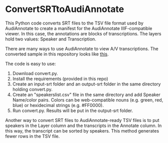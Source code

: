 # ConvertSRTtoAudiAnnotate

This Python code converts SRT files to the TSV file format used by AudiAnnotate to create a manifest for the AudiAnnotate IIIF-compatible viewer. In this case, the annotations are blocks of transcriptions. The layers hold two values: Speaker and Transcription.

There are many ways to use AudiAnnotate to view A/V transcriptions. The converted sample in this repository looks like [this](https://kevinhegg.github.io/sample-conversion/simple-srt-to-tsv-conversion-example).

The code is easy to use:
1. Download convert.py.
2. Install the requirements (provided in this repo)
3. Create an input-srt folder and an output-srt folder in the same directory holding convert.py.
4. Create an "speakerslist.csv" file in the same directory and add Speaker Name/color pairs. Colors can be web-compatible nouns (e.g. green, red, blue) or hexidecimal strings (e.g. #FF0000).
5. Run convert.py. Results will be put in the output-srt folder.

Another way to convert SRT files to AudiAnnotate-ready TSV files is to put speakers in the Layer column and the transcripts in the Annotate column. In this way, the transcript can be sorted by speakers. This method generates fewer rows in the TSV file.

